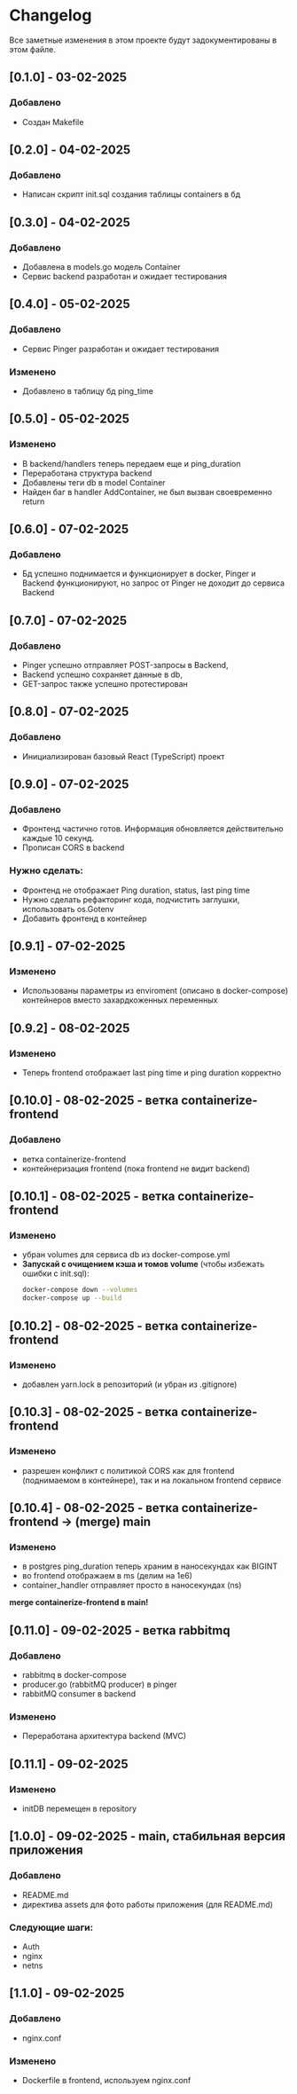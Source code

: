 # Changelog

Все заметные изменения в этом проекте будут задокументированы в этом файле.

## [0.1.0] - 03-02-2025
### Добавлено
- Создан Makefile

## [0.2.0] - 04-02-2025
### Добавлено
- Написан скрипт init.sql создания таблицы containers в бд

## [0.3.0] - 04-02-2025
### Добавлено
- Добавлена в models.go модель Container
- Сервис backend разработан и ожидает тестирования

## [0.4.0] - 05-02-2025
### Добавлено
- Сервис Pinger разработан и ожидает тестирования
### Изменено
- Добавлено в таблицу бд ping_time

## [0.5.0] - 05-02-2025
### Изменено
- В backend/handlers теперь передаем еще и ping_duration
- Переработана структура backend
- Добавлены теги db в model Container
- Найден баг в handler AddContainer, не был вызван своевременно return

## [0.6.0] - 07-02-2025
### Добавлено
- Бд успешно поднимается и функционирует в docker, Pinger и Backend функционируют,
  но запрос от Pinger не доходит до сервиса Backend

## [0.7.0] - 07-02-2025
### Добавлено
- Pinger успешно отправляет POST-запросы в Backend, 
- Backend успешно сохраняет данные в db,
- GET-запрос также успешно протестирован

## [0.8.0] - 07-02-2025
### Добавлено
- Инициализирован базовый React (TypeScript) проект

## [0.9.0] - 07-02-2025
### Добавлено
- Фронтенд частично готов. Информация обновляется действительно каждые 10 секунд.
- Прописан CORS в backend
### Нужно сделать:
- Фронтенд не отображает Ping duration, status, last ping time
- Нужно сделать рефакторинг кода, подчистить заглушки, использовать os.Gotenv
- Добавить фронтенд в контейнер

## [0.9.1] - 07-02-2025
### Изменено
- Использованы параметры из enviroment (описано в docker-compose) контейнеров
  вместо захардкоженных переменных

## [0.9.2] - 08-02-2025
### Изменено
- Теперь frontend отображает last ping time и ping duration корректно

## [0.10.0] - 08-02-2025 - ветка containerize-frontend
### Добавлено
- ветка containerize-frontend
- контейнеризация frontend (пока frontend не видит backend)

## [0.10.1] - 08-02-2025 - ветка containerize-frontend
### Изменено
- убран volumes для сервиса db из docker-compose.yml
- **Запускай с очищением кэша и томов volume** (чтобы избежать ошибки с init.sql):
  ```bash
  docker-compose down --volumes
  docker-compose up --build
  ```

## [0.10.2] - 08-02-2025 - ветка containerize-frontend
### Изменено
- добавлен yarn.lock в репозиторий (и убран из .gitignore)

## [0.10.3] - 08-02-2025 - ветка containerize-frontend
### Изменено
- разрешен конфликт с политикой CORS как для frontend (поднимаемом в контейнере), так и на локальном frontend сервисе

## [0.10.4] - 08-02-2025 - ветка containerize-frontend -> (merge) main
### Изменено
- в postgres ping_duration теперь храним в наносекундах как BIGINT
- во frontend отображаем в ms (делим на 1e6)
- container_handler отправляет просто в наносекундах (ns)

**merge containerize-frontend в main!**

## [0.11.0] - 09-02-2025 - ветка rabbitmq
### Добавлено
- rabbitmq в docker-compose
- producer.go (rabbitMQ producer) в pinger
- rabbitMQ consumer в backend
### Изменено
- Переработана архитектура backend (MVC)

## [0.11.1] - 09-02-2025
### Изменено
- initDB перемещен в repository

## [1.0.0] - 09-02-2025 - main, стабильная версия приложения
### Добавлено
- README.md
- директива assets для фото работы приложения (для README.md)
### Следующие шаги:
- Auth
- nginx
- netns

## [1.1.0] - 09-02-2025
### Добавлено
- nginx.conf
### Изменено
- Dockerfile в frontend, используем nginx.conf